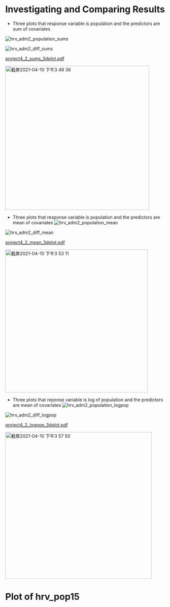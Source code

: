 # Investigating and Comparing Results

- Three plots that response variable is population and the predictors are sum of covariates

![hrv_adm2_population_sums](https://user-images.githubusercontent.com/78221789/114262766-5ae65500-9a14-11eb-8300-c72b04f6987e.png)

![hrv_adm2_diff_sums](https://user-images.githubusercontent.com/78221789/114262768-5d48af00-9a14-11eb-81ea-66693847dc28.png)

[project4_2_sums_3dplot.pdf](https://github.com/SimonZhang27/DATA_100_WP/files/6289445/project4_2_sums_3dplot.pdf)

<img width="453" alt="截屏2021-04-10 下午3 49 36" src="https://user-images.githubusercontent.com/78221789/114262783-75203300-9a14-11eb-91bb-8a5920e624d5.png">



- Three plots that response variable is population and the predictors are mean of covariates
![hrv_adm2_population_mean](https://user-images.githubusercontent.com/78221789/114262857-e1029b80-9a14-11eb-8f94-243c6cf75b01.png)

![hrv_adm2_diff_mean](https://user-images.githubusercontent.com/78221789/114262860-e2cc5f00-9a14-11eb-88a8-03aee0f1258c.png)

[project4_2_mean_3dplot.pdf](https://github.com/SimonZhang27/DATA_100_WP/files/6289450/project4_2_mean_3dplot.pdf)

<img width="449" alt="截屏2021-04-10 下午3 53 11" src="https://user-images.githubusercontent.com/78221789/114262883-f2e43e80-9a14-11eb-92ce-0b274f2268e3.png">



- Three plots that reponse variable is log of population and the predictors are mean of covariates
![hrv_adm2_population_logpop](https://user-images.githubusercontent.com/78221789/114262999-87e73780-9a15-11eb-9101-c37abeedf817.png)

![hrv_adm2_diff_logpop](https://user-images.githubusercontent.com/78221789/114263001-8a499180-9a15-11eb-89c8-8c221b74ceed.png)

[project4_2_logpop_3dplot.pdf](https://github.com/SimonZhang27/DATA_100_WP/files/6289462/project4_2_logpop_3dplot.pdf)

<img width="461" alt="截屏2021-04-10 下午3 57 50" src="https://user-images.githubusercontent.com/78221789/114263014-9df4f800-9a15-11eb-92dc-8fa14253de01.png">


# Plot of hrv_pop15
